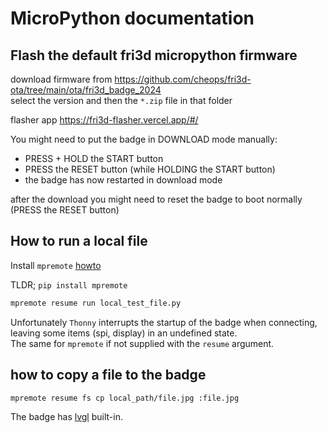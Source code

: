 # MicroPython documentation

## Flash the default fri3d micropython firmware
download firmware from
https://github.com/cheops/fri3d-ota/tree/main/ota/fri3d_badge_2024  
select the version and then the `*.zip` file in that folder

flasher app 
https://fri3d-flasher.vercel.app/#/

You might need to put the badge in DOWNLOAD mode manually:
- PRESS + HOLD the START button
- PRESS the RESET button (while HOLDING the START button)
- the badge has now restarted in download mode

after the download you might need to reset the badge to boot normally (PRESS the RESET button)


## How to run a local file
Install `mpremote` [howto](https://docs.micropython.org/en/latest/reference/mpremote.html)

TLDR; `pip install mpremote`

```sh
mpremote resume run local_test_file.py
```
Unfortunately `Thonny` interrupts the startup of the badge when connecting, leaving some items (spi, display) in an undefined state.  
The same for `mpremote` if not supplied with the `resume` argument.

## how to copy a file to the badge
```sh
mpremote resume fs cp local_path/file.jpg :file.jpg
```

The badge has [lvgl](lvgl) built-in.
